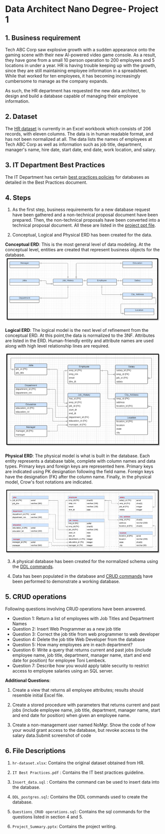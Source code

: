 
# Data Architect Nano Degree- Project 1

## 1. Business requirement
Tech ABC Corp saw explosive growth with a sudden appearance onto the gaming scene with their new AI-powered video game console. As a result, they have gone from a small 10 person operation to 200 employees and 5 locations in under a year. HR is having trouble keeping up with the growth, since they are still maintaining employee information in a spreadsheet. While that worked for ten employees, it has becoming increasingly cumbersome to manage as the company expands.

As such, the HR department has requested the new data architect, to design and build a database capable of managing their employee information.

## 2. Dataset
The [HR dataset](https://github.com/jahid-razan/Data-Architecutre-Nanodegree/blob/main/Designing%20an%20HR%20Database/hr-dataset.xlsx) is currently in an Excel workbook which consists of 206 records, with eleven columns. The data is in human readable format, and has not been normalized at all. The data lists the names of employees at Tech ABC Corp as well as information such as job title, department, manager's name, hire date, start date, end date, work location, and salary.

## 3. IT Department Best Practices
The IT Department has certain [best practices policies](https://github.com/jahid-razan/Data-Architecutre-Nanodegree/blob/main/Designing%20an%20HR%20Database/IT%20Best%20Practices.pdf) for databases as detailed in the Best Practices document.




## 4. Steps

1. As the first step, business requirements for a new database request have been gathered and a non-technical proposal document have been prepared. 
Then, the non-technical proposals have been converted into a technical proposal document. All these are listed in the [project ppt file](https://github.com/jahid-razan/Data-Architecutre-Nanodegree/blob/main/Designing%20an%20HR%20Database/Project_Summary.pptx). 

2. Conceptual, Logical and Physical ERD has been created for the data.

**Conceptual ERD**:  This is the most general level of data modeling. At the conceptual level, entities are created that represent business objects for the database. 
![](Conceptual_ERD.PNG) 

**Logical ERD**: The logical model is the next level of refinement from the conceptual ERD. At this point,the data is normalized to the 3NF. Attributes are listed in the ERD. 
Human-friendly entity and attribute names  are used along with high level relationship lines are required.

![](Logical_ERD.PNG) 

**Physical ERD**: The physical model is what is built in the database. Each entity represents a database table, complete with column names and data types. Primary keys and foreign keys are represented here. Primary keys are indicated using PK designation following the field name. Foreign keys have the designation (FK) after the column name. Finally, in the physical model, Crow's foot notations are indicated.

![](Physical_ERD.PNG) 


3. A physical database has been created for the normalized schema using the [DDL commands](https://github.com/jahid-razan/Data-Architecutre-Nanodegree/blob/main/Designing%20an%20HR%20Database/DDL_postgres.sql). 

4. Data has been populated in the database and [CRUD commands](https://github.com/jahid-razan/Data-Architecutre-Nanodegree/blob/main/Designing%20an%20HR%20Database/Questions_CRUD%20operations.sql) have been performed to demonstrate a working database.




## 5. CRUD operations

Following questions involving CRUD operations have been answered. 

* Question 1: Return a list of employees with Job Titles and Department Names
* Question 2: Insert Web Programmer as a new job title
* Question 3: Correct the job title from web programmer to web developer
* Question 4: Delete the job title Web Developer from the database
* Question 5: How many employees are in each department?
* Question 6: Write a query that returns current and past jobs (include employee name, job title, department, manager name, start and end date for position) for employee Toni Lembeck.
* Question 7: Describe how you would apply table security to restrict access to employee salaries using an SQL server.


**Additional Questions**: 

1. Create a view that returns all employee attributes; results should resemble initial Excel file.

2. Create a stored procedure with parameters that returns current and past jobs (include employee name, job title, department, manager name, start and end date for position) when given an employee name.

3. Create a non-management user named NoMgr. Show the code of how your would grant access to the database, but revoke access to the salary data.Submit screenshot of code




## 6. File Descriptions

1. `hr-dataset.xlsx`: Contains the original dataset obtained from HR. 

2. `IT Best Practices.pdf` : Contains the IT best practices guideline. 

3. `Insert_data.sql` : Contains the command can be used to insert data into the database. 

4. `DDL_postgres.sql`: Contains the DDL commands used to create the database. 

5. `Questions_CRUD operations.sql`: Contains the sql commands for the questions listed in section 4 and 5. 

5. `Project_Summary.pptx`: Contains the project writing. 




